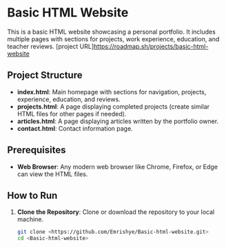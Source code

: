 # Basic HTML Website

This is a basic HTML website showcasing a personal portfolio. It includes multiple pages with sections for projects, work experience, education, and teacher reviews.
[project URL]https://roadmap.sh/projects/basic-html-website

## Project Structure

- **index.html**: Main homepage with sections for navigation, projects, experience, education, and reviews.
- **projects.html**: A page displaying completed projects (create similar HTML files for other pages if needed).
- **articles.html**: A page displaying articles written by the portfolio owner.
- **contact.html**: Contact information page.

## Prerequisites

- **Web Browser**: Any modern web browser like Chrome, Firefox, or Edge can view the HTML files.

## How to Run

1. **Clone the Repository**: Clone or download the repository to your local machine.

   ```bash
   git clone <https://github.com/Emrishye/Basic-html-website.git>
   cd <Basic-html-website>
   ```
